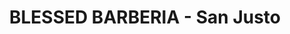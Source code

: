 ---
title: "BLESSED BARBERIA - San Justo"
url: /san-justo/blessed-barberia-san-justo/
shop: Friseur
---